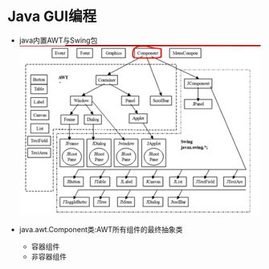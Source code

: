 # Java GUI编程
- java内置AWT与Swing包
![屏幕快照 2018-02-22 上午11.18.26-w710](media/15192711165610/%E5%B1%8F%E5%B9%95%E5%BF%AB%E7%85%A7%202018-02-22%20%E4%B8%8A%E5%8D%8811.18.26.png)

- java.awt.Component类:AWT所有组件的最终抽象类
	- 容器组件
	- 非容器组件

